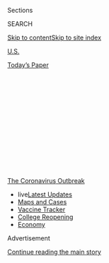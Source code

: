 <div id="app">

<div>

<div>

<div>

<div class="NYTAppHideMasthead css-1q2w90k e1suatyy0">

<div class="section css-ui9rw0 e1suatyy2">

<div class="css-eph4ug er09x8g0">

<div class="css-6n7j50">

</div>

<span class="css-1dv1kvn">Sections</span>

<div class="css-10488qs">

<span class="css-1dv1kvn">SEARCH</span>

</div>

[Skip to content](#site-content)[Skip to site
index](#site-index)

</div>

<div id="masthead-section-label" class="css-1wr3we4 eaxe0e00">

[U.S.](https://www.nytimes.com/section/us)

</div>

<div class="css-10698na e1huz5gh0">

</div>

</div>

<div id="masthead-bar-one" class="section hasLinks css-15hmgas e1csuq9d3">

<div class="css-uqyvli e1csuq9d0">

</div>

<div class="css-1uqjmks e1csuq9d1">

</div>

<div class="css-9e9ivx">

[](https://myaccount.nytimes.com/auth/login?response_type=cookie&client_id=vi)

</div>

<div class="css-1bvtpon e1csuq9d2">

[Today’s
Paper](https://www.nytimes.com/section/todayspaper)

</div>

</div>

</div>

</div>

<div data-aria-hidden="false">

<div id="site-content" data-role="main">

<div>

<div class="css-1aor85t" style="opacity:0.000000001;z-index:-1;visibility:hidden">

<div class="css-1hqnpie">

<div class="css-epjblv">

<span class="css-17xtcya">[U.S.](/section/us)</span><span class="css-x15j1o">|</span><span class="css-fwqvlz">What
to Know About California’s ‘Dimmer Switch’
Reopening</span>

</div>

<div class="css-k008qs">

<div class="css-1iwv8en">

<span class="css-18z7m18"></span>

<div>

</div>

</div>

<span class="css-1n6z4y">https://nyti.ms/2BOBbDY</span>

<div class="css-1705lsu">

<div class="css-4xjgmj">

<div class="css-4skfbu" data-role="toolbar" data-aria-label="Social Media Share buttons, Save button, and Comments Panel with current comment count" data-testid="share-tools">

  - 
  - 
  - 
  - 
    
    <div class="css-6n7j50">
    
    </div>

  - 

</div>

</div>

</div>

</div>

</div>

</div>

<div id="NYT_TOP_BANNER_REGION" class="css-13pd83m">

<div>

<div id="styln-prism-menu-1592847958612" class="section interactive-content interactive-size-medium css-1edisqu">

<div class="css-17ih8de interactive-body">

<div id="scroll-container" class="css-1gj85ro">

[<span class="styln-title-wrap"><span class="css-1pje3qr">The
Coronavirus</span><span class="css-1pje3qr">
Outbreak</span></span>](https://www.nytimes.com/news-event/coronavirus?action=click&pgtype=Article&state=default&region=TOP_BANNER&context=storylines_menu)

  - <span class="css-kqxiym" data-emphasize="true">live</span>[Latest
    Updates](https://www.nytimes.com/2020/08/04/world/coronavirus-cases.html?action=click&pgtype=Article&state=default&region=TOP_BANNER&context=storylines_menu)
  - [Maps and
    Cases](https://www.nytimes.com/interactive/2020/us/coronavirus-us-cases.html?action=click&pgtype=Article&state=default&region=TOP_BANNER&context=storylines_menu)
  - [Vaccine
    Tracker](https://www.nytimes.com/interactive/2020/science/coronavirus-vaccine-tracker.html?action=click&pgtype=Article&state=default&region=TOP_BANNER&context=storylines_menu)
  - [College
    Reopening](https://www.nytimes.com/2020/08/02/us/covid-college-reopening.html?action=click&pgtype=Article&state=default&region=TOP_BANNER&context=storylines_menu)
  - [Economy](https://www.nytimes.com/live/2020/08/04/business/stock-market-today-coronavirus?action=click&pgtype=Article&state=default&region=TOP_BANNER&context=storylines_menu)

</div>

</div>

</div>

</div>

</div>

<div id="top-wrapper" class="css-1sy8kpn">

<div id="top-slug" class="css-l9onyx">

Advertisement

</div>

[Continue reading the main
story](#after-top)

<div class="ad top-wrapper" style="text-align:center;height:100%;display:block;min-height:250px">

<div id="top" class="place-ad" data-position="top" data-size-key="top">

</div>

</div>

<div id="after-top">

</div>

</div>

<div>

<div id="sponsor-wrapper" class="css-1hyfx7x">

<div id="sponsor-slug" class="css-19vbshk">

Supported by

</div>

[Continue reading the main
story](#after-sponsor)

<div id="sponsor" class="ad sponsor-wrapper" style="text-align:center;height:100%;display:block">

</div>

<div id="after-sponsor">

</div>

</div>

<div class="css-186x18t">

California Today

</div>

<div class="css-1vkm6nb ehdk2mb0">

# What to Know About California’s ‘Dimmer Switch’ Reopening

</div>

Tuesday: Businesses may have to close again. Also: Gov. Gavin Newsom
signs the budget; and an ending for the Golden State Killer cases.

<div class="css-18e8msd">

<div class="css-vp77d3 epjyd6m0">

<div class="css-hus3qt ey68jwv0" data-aria-hidden="true">

[![Jill
Cowan](https://static01.nyt.com/images/2018/12/10/multimedia/author-jill-cowan/author-jill-cowan-thumbLarge.png
"Jill Cowan")](https://www.nytimes.com/by/jill-cowan)

</div>

<div class="css-1baulvz">

By [<span class="css-1baulvz last-byline" itemprop="name">Jill
Cowan</span>](https://www.nytimes.com/by/jill-cowan)

</div>

</div>

  - 
    
    <div class="css-ld3wwf e16638kd2">
    
    Published June 30, 2020Updated July 16,
    2020
    
    </div>

  - 
    
    <div class="css-4xjgmj">
    
    <div class="css-pvvomx" data-role="toolbar" data-aria-label="Social Media Share buttons, Save button, and Comments Panel with current comment count" data-testid="share-tools">
    
      - 
      - 
      - 
      - 
        
        <div class="css-6n7j50">
        
        </div>
    
      - 
    
    </div>
    
    </div>

</div>

</div>

<div class="section meteredContent css-1r7ky0e" name="articleBody" itemprop="articleBody">

<div class="css-79elbk" data-testid="photoviewer-wrapper">

<div class="css-z3e15g" data-testid="photoviewer-wrapper-hidden">

</div>

<div class="css-1a48zt4 ehw59r15" data-testid="photoviewer-children">

![<span class="css-16f3y1r e13ogyst0" data-aria-hidden="true">Patrons
outside Figaro Bistrot in the Los Feliz neighborhood of Los Angeles on
Sunday.</span><span class="css-cnj6d5 e1z0qqy90" itemprop="copyrightHolder"><span class="css-1ly73wi e1tej78p0">Credit...</span><span>Jenna
Schoenefeld for The New York
Times</span></span>](https://static01.nyt.com/images/2020/06/30/us/30figarocatoday/merlin_174028476_f5ac80b6-f197-4d8a-a6e1-cd65e8775ac1-articleLarge.jpg?quality=75&auto=webp&disable=upscale)

</div>

</div>

<div class="css-1fanzo5 StoryBodyCompanionColumn">

<div class="css-53u6y8">

*Good morning.*

*(Here’s* [*the
sign-up*](https://www.nytimes.com/newsletters/california-today)*, if you
don’t already get California Today by email.)*

We all know
[California](https://www.nytimes.com/2020/07/16/us/california-coronavirus-cases.html)
had the nation’s first stay-at-home orders, and officials have
emphasized pre-emptive efforts to expand hospital capacity that have
largely allowed communities in the state to sidestep the horrific
effects of the
[coronavirus](https://www.nytimes.com/2020/07/16/us/california-coronavirus-cases.html)
that have played out elsewhere.

[And yet](https://www.nytimes.com/2020/06/29/us/coronavirus-today.html),
here we are, hurtling toward a holiday weekend, with case counts that
are threatening [to surge out of
control](https://www.nytimes.com/2020/06/29/us/california-coronavirus-reopening.html?smtyp=cur&smid=tw-nytnational),
increasing hospitalizations and an antsy population navigating a
constantly changing [patchwork of
restrictions](https://www.nytimes.com/article/coronavirus-california-reopening-phases.html).

[More than 7,000 new
cases](https://www.nytimes.com/2020/06/29/us/california-coronavirus-reopening.html?)
were announced across the state on Monday — the highest single-day total
of the pandemic.

As I told my colleagues who write The Times’s
[coronavirus](https://www.nytimes.com/2020/07/14/us/california-counties-reopening.html)
newsletter — which you can [sign up for
here](https://www.nytimes.com/newsletters/coronavirus-briefing) —
leaders have pointed to a range of factors that are contributing to the
virus’s spread, but it’s difficult to pinpoint where we’re most at risk,
especially while [many
businesses](https://www.nytimes.com/2020/06/25/us/coronavirus-oakland-reopening-bar.html?)
have been allowed to try to coax back customers.

</div>

</div>

<div class="css-1fanzo5 StoryBodyCompanionColumn">

<div class="css-53u6y8">

And while many local leaders have been unequivocal about the need to
wear masks in public, [some have
not](https://www.cbsnews.com/news/california-budget-crisis-gavin-newsom-face-mask-threaten-funds/).
For the average Californian, it’s confusing.

*\[“Our luck may have run out.” Read more about* [*California’s
exploding case
count*](https://www.nytimes.com/2020/06/29/us/california-coronavirus-reopening.html?smtyp=cur&smid=tw-nytnational)*.\]*

On Monday, a day after Gov. Gavin Newsom announced that the state [was
ordering bars to close in
seven](https://www.cdph.ca.gov/Programs/CID/DCDC/Pages/COVID-19/Bar-Closure-Guidance.aspx)
of the state’s 58 counties, state officials explained in more detail how
and why some counties may need to reverse course on reopening.

Here’s what to know now about California’s “dimmer switch” approach to
reopening:

**What do you mean by “dimmer switch?”**

At this point, you’ve probably been thoroughly disabused of the notion
that the reopening of California’s economy would be as simple as
flipping back on a light switch. The “dimmer switch” idea is meant to
convey that the reopening process won’t move in one
direction.

<div id="NYT_MAIN_CONTENT_1_REGION" class="css-9tf9ac">

<div>

<div id="styln-covid-updates-world" class="section interactive-content interactive-size-medium css-1ftcdic">

<div class="css-17ih8de interactive-body">

<div id="styln-briefing-block" data-asset-id="QXJ0aWNsZTpueXQ6Ly9hcnRpY2xlLzNhNGMwYWI5LWIwY2QtNWQwOS1hZTgwLTdjMGU3ZTA1OWQ2OA==">

<div class="briefing-block-header-section">

# [Latest Updates: Global Coronavirus Outbreak](https://www.nytimes.com/2020/08/04/world/coronavirus-cases.html?action=click&pgtype=Article&state=default&region=MAIN_CONTENT_1&context=storylines_live_updates)

<div class="briefing-block-ts">

Updated 2020-08-04T19:15:37.345Z

</div>

</div>

  - [Public and private schools in Maryland and elsewhere are divided
    over in-person
    instruction.](https://www.nytimes.com/2020/08/04/world/coronavirus-cases.html?action=click&pgtype=Article&state=default&region=MAIN_CONTENT_1&context=storylines_live_updates#link-4825b93)
  - [N.Y.C.’s health commissioner resigns after clashing with the mayor
    over the
    virus.](https://www.nytimes.com/2020/08/04/world/coronavirus-cases.html?action=click&pgtype=Article&state=default&region=MAIN_CONTENT_1&context=storylines_live_updates#link-4d1eafa8)
  - [‘Long days, long nights’: Washington prepares for a prolonged fight
    over virus
    relief.](https://www.nytimes.com/2020/08/04/world/coronavirus-cases.html?action=click&pgtype=Article&state=default&region=MAIN_CONTENT_1&context=storylines_live_updates#link-6b644638)

<div class="briefing-block-footer">

<div class="briefing-block-footer-meta">

[See more
updates](https://www.nytimes.com/2020/08/04/world/coronavirus-cases.html?action=click&pgtype=Article&state=default&region=MAIN_CONTENT_1&context=storylines_live_updates)

</div>

<div class="briefing-block-briefinglinks">

<span>More live coverage:</span>
[Markets](https://www.nytimes.com/live/2020/08/04/business/stock-market-today-coronavirus?action=click&pgtype=Article&state=default&region=MAIN_CONTENT_1&context=storylines_live_updates)

</div>

</div>

</div>

</div>

</div>

</div>

</div>

Even before Mr. Newsom announced the state’s phased reopening plan [at
the end of
April](https://www.nytimes.com/2020/04/29/us/california-reopen-coronavirus.html),
[one of the criteria he cited for moving
forward](https://www.nytimes.com/2020/04/15/us/coronavirus-california-quarantine-end.html)
was the capacity to quickly reinstate stay-at-home orders or other
measures.

But [as we’ve seen in recent
weeks](https://www.nytimes.com/2020/06/29/us/california-coronavirus-reopening.html?smtyp=cur&smid=tw-nytnational),
the implementation of those plans has resulted in counties essentially
steering their own reopenings with [state
guidance](https://covid19.ca.gov/industry-guidance/#top) and little
enforcement. (Although that is shifting; Mr. Newsom has said some state
pandemic aid will be tied to counties’ enforcement of health orders.)

</div>

</div>

<div class="css-1fanzo5 StoryBodyCompanionColumn">

<div class="css-53u6y8">

One major challenge is tailoring responses to the huge variety of
conditions driving infections across the state, including a horrific
outbreak at [San Quentin State
Prison](https://www.marinij.com/2020/06/29/marin-asks-newsom-to-intervene-in-san-quentin-outbreak/)
and family gatherings where people forget not to hug their cousins and
grandparents.

**What is the state tracking now?**

The state has released a [“watch list” of 19
counties](https://www.cdph.ca.gov/Programs/CID/DCDC/Pages/COVID-19/CountyMonitoringDataStep2.aspx)
— home to almost three-quarters of the state’s population — where the
state is providing “technical assistance” because they’re showing [signs
of elevated disease
transmission](https://www.cdph.ca.gov/Programs/CID/DCDC/Pages/COVID-19/COVID19CountyDataTable.aspx)
or their hospitalizations are increasing too quickly. (You can see how
each county is faring [according to the various metrics
here](https://www.cdph.ca.gov/Programs/CID/DCDC/Pages/COVID-19/COVID19CountyDataTable.aspx).)

State public health officials may either order or encourage those
counties to reinstate restrictions, as they did over the weekend when
they [ordered bars in seven counties to
close](https://www.cdph.ca.gov/Programs/CID/DCDC/Pages/COVID-19/Bar-Closure-Guidance.aspx).

One number that has become more important for gauging where the virus is
spreading is the positivity rate.

**Don’t positivity rates depend on how many tests are conducted?**

Yes. In fact, more widely available testing is part of why the state’s
rising positivity rate is such a cause for concern.

As of Monday, [the state reported](https://update.covid19.ca.gov/) that
on average, 84,000 tests were conducted per day in California over the
past two weeks — well [above the 60,000-per-day
target](https://www.nytimes.com/2020/04/24/us/coronavirus-covid-get-antibody-testing.html)
public health officials laid out in April. On Sunday, the number of
tests over the 24-hour period reached almost 106,000.

At the same time, the percentage of those tests that have come back
positive has inched up to 5.5 percent on average over the past two
weeks. It was as low as 4.1 percent on May 24.

</div>

</div>

<div class="css-1fanzo5 StoryBodyCompanionColumn">

<div class="css-53u6y8">

In any case, officials have said they would like to see even more tests
per day — particularly as residents o[f Los Angeles
County](https://www.latimes.com/california/story/2020-06-24/why-is-it-still-so-hard-to-get-a-coronavirus-test),
the epicenter of the virus’s spread in California, have been unable to
get testing appointments.

**So is California closing again?**

Some of it is.

Most notably, in Los Angeles, officials said — sigh — that they [would
close beaches over the weekend and that fireworks displays would be
banned](https://twitter.com/lapublichealth/status/1277758362097037313),
so that residents will have fewer places to
gather.

<div id="NYT_MAIN_CONTENT_3_REGION" class="css-9tf9ac">

<div>

<div id="styln-prism-freeform-1594220623585" class="section interactive-content interactive-size-medium css-1ftcdic">

<div class="css-17ih8de interactive-body">

<div id="prism-freeform-block-85410" class="css-19mumt8" data-role="complementary" data-storyline="The Coronavirus Outbreak" data-truncated="true" tabindex="0">

<div class="css-a8d9oz">

<div class="css-eb027h">

[](https://www.nytimes.com/news-event/coronavirus?action=click&pgtype=Article&state=default&region=MAIN_CONTENT_3&context=storylines_faq)

### The Coronavirus Outbreak ›

#### Frequently Asked Questions

Updated August 4, 2020

  - #### I have antibodies. Am I now immune?
    
      - As of right now,[that seems likely, for at least several
        months.](https://www.nytimes.com/2020/07/22/health/covid-antibodies-herd-immunity.html?action=click&pgtype=Article&state=default&region=MAIN_CONTENT_3&context=storylines_faq)
        There have been frightening accounts of people suffering what
        seems to be a second bout of Covid-19. But experts say these
        patients may have a drawn-out course of infection, with the
        virus taking a slow toll weeks to months after initial exposure.
        People infected with the coronavirus typically
        [produce](https://www.nature.com/articles/s41586-020-2456-9)
        immune molecules called antibodies, which are [protective
        proteins made in response to an
        infection](https://www.nytimes.com/2020/05/07/health/coronavirus-antibody-prevalence.html?action=click&pgtype=Article&state=default&region=MAIN_CONTENT_3&context=storylines_faq)[.
        These antibodies
        may](https://www.nytimes.com/2020/05/07/health/coronavirus-antibody-prevalence.html?action=click&pgtype=Article&state=default&region=MAIN_CONTENT_3&context=storylines_faq)
        last in the body [only two to three
        months](https://www.nature.com/articles/s41591-020-0965-6),
        which may seem worrisome, but that’s perfectly normal after an
        acute infection subsides, said Dr. Michael Mina, an immunologist
        at Harvard University. It may be possible to get the coronavirus
        again, but it’s highly unlikely that it would be possible in a
        short window of time from initial infection or make people
        sicker the second time.

  - #### I’m a small-business owner. Can I get relief?
    
      - The [stimulus bills enacted in
        March](https://www.nytimes.com/article/small-business-loans-stimulus-grants-freelancers-coronavirus.html?action=click&pgtype=Article&state=default&region=MAIN_CONTENT_3&context=storylines_faq)
        offer help for the millions of American small businesses. Those
        eligible for aid are businesses and nonprofit organizations with
        fewer than 500 workers, including sole proprietorships,
        independent contractors and freelancers. Some larger companies
        in some industries are also eligible. The help being offered,
        which is being managed by the Small Business Administration,
        includes the Paycheck Protection Program and the Economic Injury
        Disaster Loan program. But lots of folks have [not yet seen
        payouts.](https://www.nytimes.com/interactive/2020/05/07/business/small-business-loans-coronavirus.html?action=click&pgtype=Article&state=default&region=MAIN_CONTENT_3&context=storylines_faq)
        Even those who have received help are confused: The rules are
        draconian, and some are stuck sitting on [money they don’t know
        how to
        use.](https://www.nytimes.com/2020/05/02/business/economy/loans-coronavirus-small-business.html?action=click&pgtype=Article&state=default&region=MAIN_CONTENT_3&context=storylines_faq)
        Many small-business owners are getting less than they expected
        or [not hearing anything at
        all.](https://www.nytimes.com/2020/06/10/business/Small-business-loans-ppp.html?action=click&pgtype=Article&state=default&region=MAIN_CONTENT_3&context=storylines_faq)

  - #### What are my rights if I am worried about going back to work?
    
      - Employers have to provide [a safe
        workplace](https://www.osha.gov/SLTC/covid-19/standards.html)
        with policies that protect everyone equally. [And if one of your
        co-workers tests positive for the coronavirus, the
        C.D.C.](https://www.nytimes.com/article/coronavirus-money-unemployment.html?action=click&pgtype=Article&state=default&region=MAIN_CONTENT_3&context=storylines_faq)
        has said that [employers should tell their
        employees](https://www.cdc.gov/coronavirus/2019-ncov/community/guidance-business-response.html)
        -- without giving you the sick employee’s name -- that they may
        have been exposed to the virus.

  - #### Should I refinance my mortgage?
    
      - [It could be a good
        idea,](https://www.nytimes.com/article/coronavirus-money-unemployment.html?action=click&pgtype=Article&state=default&region=MAIN_CONTENT_3&context=storylines_faq)
        because mortgage rates have [never been
        lower.](https://www.nytimes.com/2020/07/16/business/mortgage-rates-below-3-percent.html?action=click&pgtype=Article&state=default&region=MAIN_CONTENT_3&context=storylines_faq)
        Refinancing requests have pushed mortgage applications to some
        of the highest levels since 2008, so be prepared to get in line.
        But defaults are also up, so if you’re thinking about buying a
        home, be aware that some lenders have tightened their standards.

  - #### What is school going to look like in September?
    
      - It is unlikely that many schools will return to a normal
        schedule this fall, requiring the grind of [online
        learning](https://www.nytimes.com/2020/06/05/us/coronavirus-education-lost-learning.html?action=click&pgtype=Article&state=default&region=MAIN_CONTENT_3&context=storylines_faq),
        [makeshift child
        care](https://www.nytimes.com/2020/05/29/us/coronavirus-child-care-centers.html?action=click&pgtype=Article&state=default&region=MAIN_CONTENT_3&context=storylines_faq)
        and [stunted
        workdays](https://www.nytimes.com/2020/06/03/business/economy/coronavirus-working-women.html?action=click&pgtype=Article&state=default&region=MAIN_CONTENT_3&context=storylines_faq)
        to continue. California’s two largest public school districts —
        Los Angeles and San Diego — said on July 13, that [instruction
        will be remote-only in the
        fall](https://www.nytimes.com/2020/07/13/us/lausd-san-diego-school-reopening.html?action=click&pgtype=Article&state=default&region=MAIN_CONTENT_3&context=storylines_faq),
        citing concerns that surging coronavirus infections in their
        areas pose too dire a risk for students and teachers. Together,
        the two districts enroll some 825,000 students. They are the
        largest in the country so far to abandon plans for even a
        partial physical return to classrooms when they reopen in
        August. For other districts, the solution won’t be an
        all-or-nothing approach. [Many
        systems](https://bioethics.jhu.edu/research-and-outreach/projects/eschool-initiative/school-policy-tracker/),
        including the nation’s largest, New York City, are devising
        [hybrid
        plans](https://www.nytimes.com/2020/06/26/us/coronavirus-schools-reopen-fall.html?action=click&pgtype=Article&state=default&region=MAIN_CONTENT_3&context=storylines_faq)
        that involve spending some days in classrooms and other days
        online. There’s no national policy on this yet, so check with
        your municipal school system regularly to see what is happening
        in your
community.

<div id="styln-survey-component-85410" class="styln-survey-component" data-surveyname="faq" data-surveystoryline="coronavirus">

</div>

</div>

<div class="css-6mllg9">

</div>

<div class="css-pmm6ed">

<span class="css-5gimkt"></span>

</div>

</div>

</div>

</div>

</div>

</div>

</div>

Bars in L.A. County were among those that had to shutter. San Diego
County officials announced that [bars, wineries and
breweries](https://www.sandiegouniontribune.com/news/health/story/2020-06-29/bars-to-close-wednesday-as-county-health-department-responds-to-local-covid-surge)
would have to close on Wednesday, too.

[In Imperial
County](https://www.nytimes.com/2020/06/07/us/coronavirus-border-mexico-california-el-centro.html),
state officials have urged local leaders to reinstate a strict
stay-at-home order in response to overwhelmed hospitals there.

In other areas, [like the Bay
Area](https://www.sfchronicle.com/bayarea/article/Coranivirus-cases-climb-Bay-Area-counties-pause-15375230.php),
plans to reopen have been paused.

So things may be confusing for a while longer; check your local public
health department.

*\[Read more of our coverage of* [*California’s reopening
process*](https://www.nytimes.com/article/coronavirus-california-reopening-phases.html)*.\]*

-----

</div>

</div>

<div class="css-1fanzo5 StoryBodyCompanionColumn">

<div class="css-53u6y8">

## Here’s what else to read today

*We often link to sites that limit access for nonsubscribers. We
appreciate your reading Times coverage, but we also encourage you to
support local news if you
can.*

</div>

</div>

<div class="css-79elbk" data-testid="photoviewer-wrapper">

<div class="css-z3e15g" data-testid="photoviewer-wrapper-hidden">

</div>

<div class="css-1a48zt4 ehw59r15" data-testid="photoviewer-children">

<div class="css-1xdhyk6 erfvjey0">

<span class="css-1ly73wi e1tej78p0">Image</span>

<div class="css-zjzyr8">

<div data-testid="lazyimage-container" style="height:275.17777777777775px">

</div>

</div>

</div>

<span class="css-16f3y1r e13ogyst0" data-aria-hidden="true">Gov. Gavin
Newsom speaking in Rancho Cordova on Friday about the state's response
to the
pandemic.</span><span class="css-cnj6d5 e1z0qqy90" itemprop="copyrightHolder"><span class="css-1ly73wi e1tej78p0">Credit...</span><span>Pool
photo by Rich Pedroncelli</span></span>

</div>

</div>

<div class="css-1fanzo5 StoryBodyCompanionColumn">

<div class="css-53u6y8">

  - **Gov. Gavin Newsom signed a $202 billion state budget** that was
    very different from the one he thought he’d be signing. It included
    billions of dollars in cuts forced by an expected $54 billion
    deficit driven by the pandemic. \[[The Sacramento
    Bee](https://www.sacbee.com/news/politics-government/capitol-alert/article243876497.html)\]

  - For decades, a killer terrorized California. On Monday, in a
    converted Sacramento ballroom, **the Golden State Killer admitted
    his guilt.** \[[The New York
    Times](https://www.nytimes.com/2020/06/29/us/golden-state-killer-joseph-deangelo.html?referringSource=articleShare)\]

  - “As my company arrived in Compton, I’d like to say we understood the
    context of the role we were given: that even a limited Marine
    deployment in a genuinely extreme situation would run inevitably
    into the ugly history of state force in the United States.” **A
    journalist and former Marine sent to the Los Angeles riots in 1992**
    reflects. \[[The New York Times
    Magazine](https://www.nytimes.com/2020/06/23/magazine/la-riots-1992.html)\]

  - **College towns are facing potentially existential economic
    threats** as students stay at home with their parents, sporting
    events are canceled and bars remain shuttered. \[[The New York
    Times](https://www.nytimes.com/2020/06/28/us/coronavirus-college-towns.html?smid=tw-share)\]

*Read more about how U.C. Merced has driven the growth of the city.
\[*[*The New York
Times*](https://www.nytimes.com/2019/08/05/us/uc-merced-chancellor-leland.html)*\]*

  - **Four San Jose police officers have been put on leave** after an
    anonymous blog post accused retired and current officers of posting
    racist and anti-Muslim comments in a Facebook group. \[[The New York
    Times](https://www.nytimes.com/2020/06/28/us/san-jose-police-facebook.html?smid=tw-nytimes&smtyp=cur)\]

  - **John Wayne’s name on Orange County’s airport** is facing new
    scrutiny for the cowboy movie star's racist comments. \[[The
    Associated
    Press](https://apnews.com/880ee2b8c9c02bd95ce902a5c3343b1f)\]

  - Ban.do, an Instagram-friendly brand that outwardly catered to
    millennial women with messages of empowerment and self-care, **was a
    miserable place to work, especially for women of color,** former
    employees say**.** \[[BuzzFeed
    News](https://www.buzzfeednews.com/article/stephaniemcneal/bando-jen-gotch-lifeguard-press-racist-toxic-behavior)\]

  - **Black trans women are seeking more space** in a movement they
    helped start. \[[The New York
    Times](https://www.nytimes.com/2020/06/27/us/politics/black-trans-lives-matter.html?referringSource=articleShare)\]

*If you missed it, read about Bayard Rustin, a civil-rights leader
relegated to the background because he was gay. His surviving partner
said it hurt Mr. Rustin to have made one part of his identity secondary.
\[*[*The New York
Times*](https://www.nytimes.com/2020/01/21/us/california-mlk-lgbtq-bayard-rustin.html)*\]*

-----

*California Today goes live at 6:30 a.m. Pacific time weekdays. Tell us
what you want to see:*
[*CAtoday@nytimes.com*](mailto:CAtoday@nytimes.com)*. Were you forwarded
this email?* [*Sign up for California Today
here*](https://www.nytimes.com/newsletters/california-today?module=inline)
*and* [*read every edition online
here*](https://www.nytimes.com/column/california-today)*.*

*Jill Cowan grew up in Orange County, went to school at U.C. Berkeley
and has reported all over the state, including the Bay Area, Bakersfield
and Los Angeles — but she always wants to see more. Follow along here or
on* [*Twitter*](https://twitter.com/JillCowan)*.*

*California Today is edited by Julie Bloom, who grew up in Los Angeles
and graduated from U.C. Berkeley.*

</div>

</div>

</div>

<div>

</div>

<div>

</div>

<div>

</div>

<div>

<div id="bottom-wrapper" class="css-1ede5it">

<div id="bottom-slug" class="css-l9onyx">

Advertisement

</div>

[Continue reading the main
story](#after-bottom)

<div id="bottom" class="ad bottom-wrapper" style="text-align:center;height:100%;display:block;min-height:90px">

</div>

<div id="after-bottom">

</div>

</div>

</div>

</div>

</div>

## Site Index

<div>

</div>

## Site Information Navigation

  - [© <span>2020</span> <span>The New York Times
    Company</span>](https://help.nytimes.com/hc/en-us/articles/115014792127-Copyright-notice)

<!-- end list -->

  - [NYTCo](https://www.nytco.com/)
  - [Contact
    Us](https://help.nytimes.com/hc/en-us/articles/115015385887-Contact-Us)
  - [Work with us](https://www.nytco.com/careers/)
  - [Advertise](https://nytmediakit.com/)
  - [T Brand Studio](http://www.tbrandstudio.com/)
  - [Your Ad
    Choices](https://www.nytimes.com/privacy/cookie-policy#how-do-i-manage-trackers)
  - [Privacy](https://www.nytimes.com/privacy)
  - [Terms of
    Service](https://help.nytimes.com/hc/en-us/articles/115014893428-Terms-of-service)
  - [Terms of
    Sale](https://help.nytimes.com/hc/en-us/articles/115014893968-Terms-of-sale)
  - [Site
    Map](https://spiderbites.nytimes.com)
  - [Help](https://help.nytimes.com/hc/en-us)
  - [Subscriptions](https://www.nytimes.com/subscription?campaignId=37WXW)

</div>

</div>

</div>

</div>
